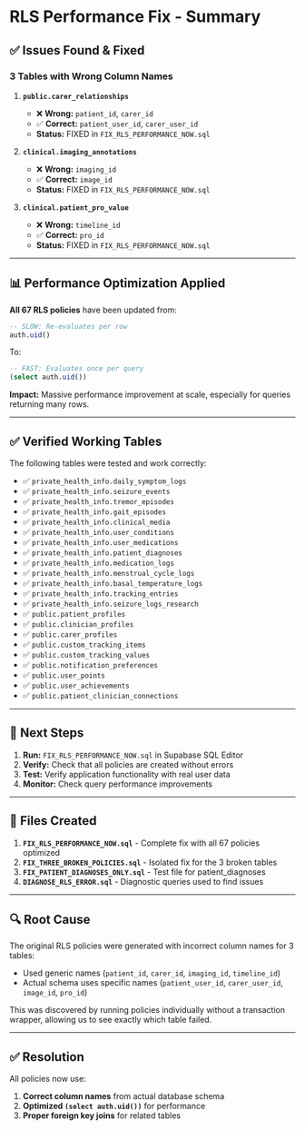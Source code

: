 # RLS Performance Fix - Summary

## ✅ Issues Found & Fixed

### 3 Tables with Wrong Column Names

1. **`public.carer_relationships`**
   - ❌ **Wrong:** `patient_id`, `carer_id`
   - ✅ **Correct:** `patient_user_id`, `carer_user_id`
   - **Status:** FIXED in `FIX_RLS_PERFORMANCE_NOW.sql`

2. **`clinical.imaging_annotations`**
   - ❌ **Wrong:** `imaging_id`
   - ✅ **Correct:** `image_id`
   - **Status:** FIXED in `FIX_RLS_PERFORMANCE_NOW.sql`

3. **`clinical.patient_pro_value`**
   - ❌ **Wrong:** `timeline_id`
   - ✅ **Correct:** `pro_id`
   - **Status:** FIXED in `FIX_RLS_PERFORMANCE_NOW.sql`

---

## 📊 Performance Optimization Applied

**All 67 RLS policies** have been updated from:
```sql
-- SLOW: Re-evaluates per row
auth.uid()
```

To:
```sql
-- FAST: Evaluates once per query
(select auth.uid())
```

**Impact:** Massive performance improvement at scale, especially for queries returning many rows.

---

## ✅ Verified Working Tables

The following tables were tested and work correctly:
- ✅ `private_health_info.daily_symptom_logs`
- ✅ `private_health_info.seizure_events`
- ✅ `private_health_info.tremor_episodes`
- ✅ `private_health_info.gait_episodes`
- ✅ `private_health_info.clinical_media`
- ✅ `private_health_info.user_conditions`
- ✅ `private_health_info.user_medications`
- ✅ `private_health_info.patient_diagnoses`
- ✅ `private_health_info.medication_logs`
- ✅ `private_health_info.menstrual_cycle_logs`
- ✅ `private_health_info.basal_temperature_logs`
- ✅ `private_health_info.tracking_entries`
- ✅ `private_health_info.seizure_logs_research`
- ✅ `public.patient_profiles`
- ✅ `public.clinician_profiles`
- ✅ `public.carer_profiles`
- ✅ `public.custom_tracking_items`
- ✅ `public.custom_tracking_values`
- ✅ `public.notification_preferences`
- ✅ `public.user_points`
- ✅ `public.user_achievements`
- ✅ `public.patient_clinician_connections`

---

## 🚀 Next Steps

1. **Run:** `FIX_RLS_PERFORMANCE_NOW.sql` in Supabase SQL Editor
2. **Verify:** Check that all policies are created without errors
3. **Test:** Verify application functionality with real user data
4. **Monitor:** Check query performance improvements

---

## 📁 Files Created

1. **`FIX_RLS_PERFORMANCE_NOW.sql`** - Complete fix with all 67 policies optimized
2. **`FIX_THREE_BROKEN_POLICIES.sql`** - Isolated fix for the 3 broken tables
3. **`FIX_PATIENT_DIAGNOSES_ONLY.sql`** - Test file for patient_diagnoses
4. **`DIAGNOSE_RLS_ERROR.sql`** - Diagnostic queries used to find issues

---

## 🔍 Root Cause

The original RLS policies were generated with incorrect column names for 3 tables:
- Used generic names (`patient_id`, `carer_id`, `imaging_id`, `timeline_id`)
- Actual schema uses specific names (`patient_user_id`, `carer_user_id`, `image_id`, `pro_id`)

This was discovered by running policies individually without a transaction wrapper, allowing us to see exactly which table failed.

---

## ✅ Resolution

All policies now use:
1. **Correct column names** from actual database schema
2. **Optimized `(select auth.uid())`** for performance
3. **Proper foreign key joins** for related tables
